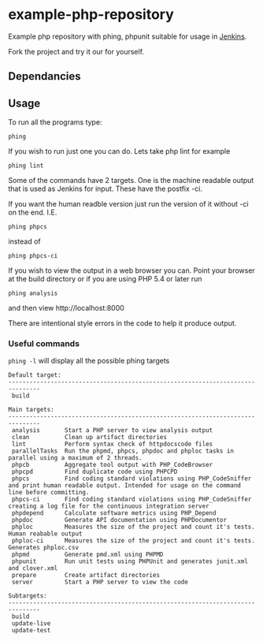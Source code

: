example-php-repository
======================

Example php repository with phing, phpunit suitable for usage in [Jenkins](http://jenkins-ci.org/).

Fork the project and try it our for yourself.

Dependancies
------------

Usage
-----

To run all the programs type:

    phing

If you wish to run just one you can do.  Lets take php lint for example

    phing lint

Some of the commands have 2 targets.  One is the machine readable output that is used as Jenkins for input.  These have the postfix -ci.  

If you want the human readble version just run the version of it without -ci on the end.  I.E. 

    phing phpcs
    
instead of

    phing phpcs-ci
    
If you wish to view the output in a web browser you can.  Point your browser at the build directory or if you are using PHP 5.4 or later run

    phing analysis
    
and then view http://localhost:8000

There are intentional style errors in the code to help it produce output.

### Useful commands

`phing -l` will display all the possible phing targets

    Default target:
    -------------------------------------------------------------------------------
     build
    
    Main targets:
    -------------------------------------------------------------------------------
     analysis       Start a PHP server to view analysis output
     clean          Clean up artifact directories
     lint           Perform syntax check of httpdocscode files
     parallelTasks  Run the phpmd, phpcs, phpdoc and phploc tasks in parallel using a maximum of 2 threads.
     phpcb          Aggregate tool output with PHP_CodeBrowser
     phpcpd         Find duplicate code using PHPCPD
     phpcs          Find coding standard violations using PHP_CodeSniffer and print human readable output. Intended for usage on the command line before committing.
     phpcs-ci       Find coding standard violations using PHP_CodeSniffer creating a log file for the continuous integration server
     phpdepend      Calculate software metrics using PHP_Depend
     phpdoc         Generate API documentation using PHPDocumentor
     phploc         Measures the size of the project and count it's tests. Human reabable output
     phploc-ci      Measures the size of the project and count it's tests. Generates phploc.csv
     phpmd          Generate pmd.xml using PHPMD
     phpunit        Run unit tests using PHPUnit and generates junit.xml and clover.xml
     prepare        Create artifact directories
     server         Start a PHP server to view the code
    
    Subtargets:
    -------------------------------------------------------------------------------
     build
     update-live
     update-test

 